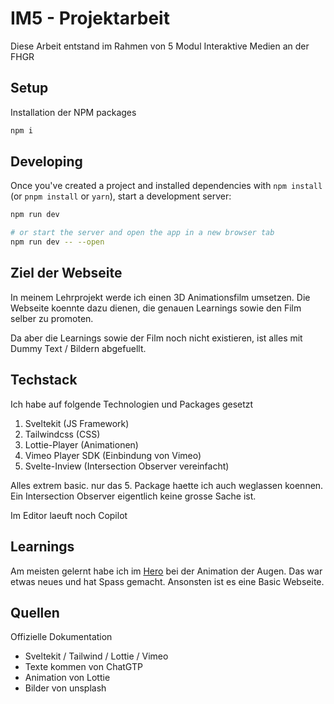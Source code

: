 # IM5 - Projektarbeit

Diese Arbeit entstand im Rahmen von 5 Modul Interaktive Medien an der FHGR

## Setup

Installation der NPM packages

```bash
npm i

```

## Developing

Once you've created a project and installed dependencies with `npm install` (or `pnpm install` or `yarn`), start a development server:

```bash
npm run dev

# or start the server and open the app in a new browser tab
npm run dev -- --open
```

## Ziel der Webseite

In meinem Lehrprojekt werde ich einen 3D Animationsfilm umsetzen.
Die Webseite koennte dazu dienen, die genauen Learnings sowie den Film selber zu promoten.

Da aber die Learnings sowie der Film noch nicht existieren,
ist alles mit Dummy Text / Bildern abgefuellt.

## Techstack

Ich habe auf folgende Technologien und Packages gesetzt

1. Sveltekit (JS Framework)
2. Tailwindcss (CSS)
3. Lottie-Player (Animationen)
4. Vimeo Player SDK (Einbindung von Vimeo)
5. Svelte-Inview (Intersection Observer vereinfacht)

Alles extrem basic. nur das 5. Package haette ich auch weglassen koennen.
Ein Intersection Observer eigentlich keine grosse Sache ist.

Im Editor laeuft noch Copilot

## Learnings

Am meisten gelernt habe ich im [Hero](src/lib/components/hero.svelte) bei der Animation der Augen.
Das war etwas neues und hat Spass gemacht.
Ansonsten ist es eine Basic Webseite.

## Quellen

Offizielle Dokumentation

- Sveltekit / Tailwind / Lottie / Vimeo
- Texte kommen von ChatGTP
- Animation von Lottie
- Bilder von unsplash
